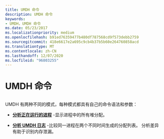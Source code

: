 ```yaml
---
title: UMDH 命令
description: UMDH 命令
keywords:
- UMDH，UMDH 命令
ms.date: 05/23/2017
ms.localizationpriority: medium
ms.openlocfilehash: b91ed76359477b480df787568cd9f573debb2759
ms.sourcegitcommit: 418e6617e2a695c9cb4b37b5b60e264760858acd
ms.translationtype: MT
ms.contentlocale: zh-CN
ms.lasthandoff: 12/07/2020
ms.locfileid: "96803255"
---
```

# <a name="umdh-commands"></a>UMDH 命令


## <span id="ddk_umdh_commands_dtools"></span><span id="DDK_UMDH_COMMANDS_DTOOLS"></span>


UMDH 有两种不同的模式，每种模式都具有自己的命令语法和参数：

-   [**分析正在运行的进程**](analyze-a-running-process.md) -显示进程中的所有堆分配。

-   [**分析 UMDH 日志**](analyze-umdh-logs.md) -比较同一进程在两个不同时间生成的分配列表。 分析差异有助于识别内存泄漏。

 

 






